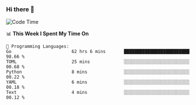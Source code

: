 ### Hi there 👋

<!--
**CrazyCollin/crazycollin** is a ✨ _special_ ✨ repository because its `README.md` (this file) appears on your GitHub profile.

Here are some ideas to get you started:

- 🔭 I’m currently working on ...
- 🌱 I’m currently learning ...
- 👯 I’m looking to collaborate on ...
- 🤔 I’m looking for help with ...
- 💬 Ask me about ...
- 📫 How to reach me: ...
- 😄 Pronouns: ...
- ⚡ Fun fact: ...
-->

<!--START_SECTION:waka-->
![Code Time](http://img.shields.io/badge/Code%20Time-1%2C367%20hrs%2032%20mins-blue)

📊 **This Week I Spent My Time On** 

```text
💬 Programming Languages: 
Go                       62 hrs 6 mins       █████████████████████████   98.66 % 
TOML                     25 mins             ░░░░░░░░░░░░░░░░░░░░░░░░░   00.68 % 
Python                   8 mins              ░░░░░░░░░░░░░░░░░░░░░░░░░   00.22 % 
YAML                     6 mins              ░░░░░░░░░░░░░░░░░░░░░░░░░   00.18 % 
Text                     4 mins              ░░░░░░░░░░░░░░░░░░░░░░░░░   00.12 % 
```


<!--END_SECTION:waka-->

